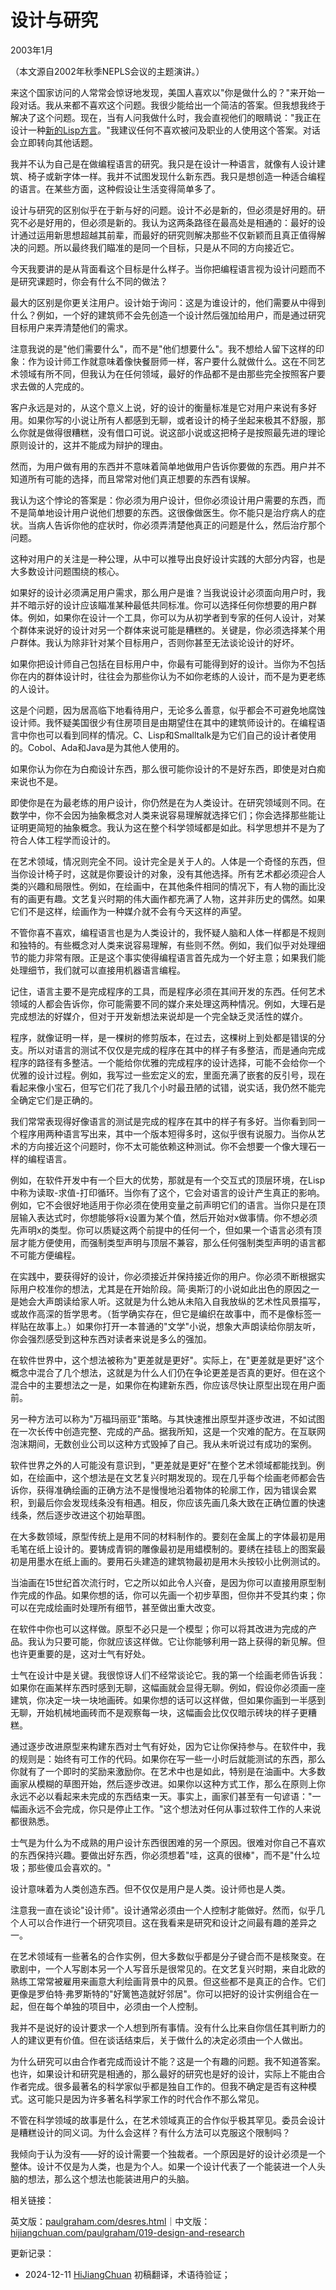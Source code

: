 



# 设计与研究

2003年1月

（本文源自2002年秋季NEPLS会议的主题演讲。）

来这个国家访问的人常常会惊讶地发现，美国人喜欢以"你是做什么的？"来开始一段对话。我从来都不喜欢这个问题。我很少能给出一个简洁的答案。但我想我终于解决了这个问题。现在，当有人问我做什么时，我会直视他们的眼睛说："我正在设计一种[新的Lisp方言](https://hijiangchuan.com/paulgraham/EXTRA009-Arc)。"我建议任何不喜欢被问及职业的人使用这个答案。对话会立即转向其他话题。

我并不认为自己是在做编程语言的研究。我只是在设计一种语言，就像有人设计建筑、椅子或新字体一样。我并不试图发现什么新东西。我只是想创造一种适合编程的语言。在某些方面，这种假设让生活变得简单多了。

设计与研究的区别似乎在于新与好的问题。设计不必是新的，但必须是好用的。研究不必是好用的，但必须是新的。我认为这两条路径在最高处是相通的：最好的设计通过运用新思想超越其前辈，而最好的研究则解决那些不仅新颖而且真正值得解决的问题。所以最终我们瞄准的是同一个目标，只是从不同的方向接近它。

今天我要讲的是从背面看这个目标是什么样子。当你把编程语言视为设计问题而不是研究课题时，你会有什么不同的做法？

最大的区别是你更关注用户。设计始于询问：这是为谁设计的，他们需要从中得到什么？例如，一个好的建筑师不会先创造一个设计然后强加给用户，而是通过研究目标用户来弄清楚他们的需求。

注意我说的是"他们需要什么"，而不是"他们想要什么"。我不想给人留下这样的印象：作为设计师工作就意味着像快餐厨师一样，客户要什么就做什么。这在不同艺术领域有所不同，但我认为在任何领域，最好的作品都不是由那些完全按照客户要求去做的人完成的。

客户永远是对的，从这个意义上说，好的设计的衡量标准是它对用户来说有多好用。如果你写的小说让所有人都感到无聊，或者设计的椅子坐起来极其不舒服，那么你就是做得很糟糕，没有借口可说。说这部小说或这把椅子是按照最先进的理论原则设计的，这并不能成为辩护的理由。

然而，为用户做有用的东西并不意味着简单地做用户告诉你要做的东西。用户并不知道所有可能的选择，而且常常对他们真正想要的东西有误解。

我认为这个悖论的答案是：你必须为用户设计，但你必须设计用户需要的东西，而不是简单地设计用户说他们想要的东西。这很像做医生。你不能只是治疗病人的症状。当病人告诉你他的症状时，你必须弄清楚他真正的问题是什么，然后治疗那个问题。

这种对用户的关注是一种公理，从中可以推导出良好设计实践的大部分内容，也是大多数设计问题围绕的核心。

如果好的设计必须满足用户需求，那么用户是谁？当我说设计必须面向用户时，我并不暗示好的设计应该瞄准某种最低共同标准。你可以选择任何你想要的用户群体。例如，如果你在设计一个工具，你可以为从初学者到专家的任何人设计，对某个群体来说好的设计对另一个群体来说可能是糟糕的。关键是，你必须选择某个用户群体。我认为除非针对某个目标用户，否则你甚至无法谈论设计的好坏。

如果你把设计师自己包括在目标用户中，你最有可能得到好的设计。当你为不包括你在内的群体设计时，往往会为那些你认为不如你老练的人设计，而不是为更老练的人设计。

这是个问题，因为居高临下地看待用户，无论多么善意，似乎都会不可避免地腐蚀设计师。我怀疑美国很少有住房项目是由期望住在其中的建筑师设计的。在编程语言中你也可以看到同样的情况。C、Lisp和Smalltalk是为它们自己的设计者使用的。Cobol、Ada和Java是为其他人使用的。

如果你认为你在为白痴设计东西，那么很可能你设计的不是好东西，即使是对白痴来说也不是。

即使你是在为最老练的用户设计，你仍然是在为人类设计。在研究领域则不同。在数学中，你不会因为抽象概念对人类来说容易理解就选择它们；你会选择那些能让证明更简短的抽象概念。我认为这在整个科学领域都是如此。科学思想并不是为了符合人体工程学而设计的。

在艺术领域，情况则完全不同。设计完全是关于人的。人体是一个奇怪的东西，但当你设计椅子时，这就是你要设计的对象，没有其他选择。所有艺术都必须迎合人类的兴趣和局限性。例如，在绘画中，在其他条件相同的情况下，有人物的画比没有的画更有趣。文艺复兴时期的伟大画作都充满了人物，这并非历史的偶然。如果它们不是这样，绘画作为一种媒介就不会有今天这样的声望。

不管你喜不喜欢，编程语言也是为人类设计的，我怀疑人脑和人体一样都是不规则和独特的。有些概念对人类来说容易理解，有些则不然。例如，我们似乎对处理细节的能力非常有限。正是这个事实使得编程语言首先成为一个好主意；如果我们能处理细节，我们就可以直接用机器语言编程。

记住，语言主要不是完成程序的工具，而是程序必须在其间开发的东西。任何艺术领域的人都会告诉你，你可能需要不同的媒介来处理这两种情况。例如，大理石是完成想法的好媒介，但对于开发新想法来说却是一个完全缺乏灵活性的媒介。

程序，就像证明一样，是一棵树的修剪版本，在过去，这棵树上到处都是错误的分支。所以对语言的测试不仅仅是完成的程序在其中的样子有多整洁，而是通向完成程序的路径有多整洁。一个能给你优雅的完成程序的设计选择，可能不会给你一个优雅的设计过程。例如，我写过一些宏定义的宏，里面充满了嵌套的反引号，现在看起来像小宝石，但写它们花了我几个小时最丑陋的试错，说实话，我仍然不能完全确定它们是正确的。

我们常常表现得好像语言的测试是完成的程序在其中的样子有多好。当你看到同一个程序用两种语言写出来，其中一个版本短得多时，这似乎很有说服力。当你从艺术的方向接近这个问题时，你不太可能依赖这种测试。你不会想要一个像大理石一样的编程语言。

例如，在软件开发中有一个巨大的优势，那就是有一个交互式的顶层环境，在Lisp中称为读取-求值-打印循环。当你有了这个，它会对语言的设计产生真正的影响。例如，它不会很好地适用于你必须在使用变量之前声明它们的语言。当你只是在顶层输入表达式时，你想能够将x设置为某个值，然后开始对x做事情。你不想必须先声明x的类型。你可以质疑这两个前提中的任何一个，但如果一个语言必须有顶层才能方便使用，而强制类型声明与顶层不兼容，那么任何强制类型声明的语言都不可能方便编程。

在实践中，要获得好的设计，你必须接近并保持接近你的用户。你必须不断根据实际用户校准你的想法，尤其是在开始阶段。简·奥斯汀的小说如此出色的原因之一是她会大声朗读给家人听。这就是为什么她从未陷入自我放纵的艺术性风景描写，或故作高深的哲学思考。（哲学确实存在，但它是编织在故事中，而不是像标签一样贴在故事上。）如果你打开一本普通的"文学"小说，想象大声朗读给你朋友听，你会强烈感受到这种东西对读者来说是多么的强加。

在软件世界中，这个想法被称为"更差就是更好"。实际上，在"更差就是更好"这个概念中混合了几个想法，这就是为什么人们仍在争论更差是否真的更好。但在这个混合中的主要想法之一是，如果你在构建新东西，你应该尽快让原型出现在用户面前。

另一种方法可以称为"万福玛丽亚"策略。与其快速推出原型并逐步改进，不如试图在一次长传中创造完整、完成的产品。据我所知，这是一个灾难的配方。在互联网泡沫期间，无数创业公司以这种方式毁掉了自己。我从未听说过有成功的案例。

软件世界之外的人可能没有意识到，"更差就是更好"在整个艺术领域都能找到。例如，在绘画中，这个想法是在文艺复兴时期发现的。现在几乎每个绘画老师都会告诉你，获得准确绘画的正确方法不是慢慢地沿着物体的轮廓工作，因为错误会累积，到最后你会发现线条没有相遇。相反，你应该先画几条大致在正确位置的快速线条，然后逐步改进这个初始草图。

在大多数领域，原型传统上是用不同的材料制作的。要刻在金属上的字体最初是用毛笔在纸上设计的。要铸成青铜的雕像最初是用蜡模制的。要绣在挂毯上的图案最初是用墨水在纸上画的。要用石头建造的建筑物最初是用木头按较小比例测试的。

当油画在15世纪首次流行时，它之所以如此令人兴奋，是因为你可以直接用原型制作完成的作品。如果你想的话，你可以先画一个初步草图，但你并不受其约束；你可以在完成绘画时处理所有细节，甚至做出重大改变。

在软件中你也可以这样做。原型不必只是一个模型；你可以将其改进为完成的产品。我认为只要可能，你就应该这样做。它让你能够利用一路上获得的新见解。但也许更重要的是，这对士气有好处。

士气在设计中是关键。我很惊讶人们不经常谈论它。我的第一个绘画老师告诉我：如果你在画某样东西时感到无聊，这幅画就会显得无聊。例如，假设你必须画一座建筑，你决定一块一块地画砖。如果你想的话可以这样做，但如果你画到一半感到无聊，开始机械地画砖而不是观察每一块，这幅画会比仅仅暗示砖块的样子更糟糕。

通过逐步改进原型来构建东西对士气有好处，因为它让你保持参与。在软件中，我的规则是：始终有可工作的代码。如果你在写一些一小时后就能测试的东西，那么你就有了一个即时的奖励来激励你。在艺术中也是如此，特别是在油画中。大多数画家从模糊的草图开始，然后逐步改进。如果你以这种方式工作，那么在原则上你永远不必以看起来未完成的东西结束一天。事实上，画家们甚至有一句谚语："一幅画永远不会完成，你只是停止工作。"这个想法对任何从事过软件工作的人来说都很熟悉。

士气是为什么为不成熟的用户设计东西很困难的另一个原因。很难对你自己不喜欢的东西保持兴趣。要做出好东西，你必须想着"哇，这真的很棒"，而不是"什么垃圾；那些傻瓜会喜欢的。"

设计意味着为人类创造东西。但不仅仅是用户是人类。设计师也是人类。

注意我一直在谈论"设计师"。设计通常必须由一个人控制才能做好。然而，似乎几个人可以合作进行一个研究项目。这在我看来是研究和设计之间最有趣的差异之一。

在艺术领域有一些著名的合作实例，但大多数似乎都是分子键合而不是核聚变。在歌剧中，一个人写剧本另一个人写音乐是很常见的。在文艺复兴时期，来自北欧的熟练工常常被雇用来画意大利绘画背景中的风景。但这些都不是真正的合作。它们更像是罗伯特·弗罗斯特的"好篱笆造就好邻居"。你可以把好的设计实例组合在一起，但在每个单独的项目中，必须由一个人控制。

我并不是说好的设计要求一个人想到所有事情。没有什么比来自你信任其判断力的人的建议更有价值。但在谈话结束后，关于做什么的决定必须由一个人做出。

为什么研究可以由合作者完成而设计不能？这是一个有趣的问题。我不知道答案。也许，如果设计和研究是相通的，那么最好的研究也是好的设计，实际上不能由合作者完成。很多最著名的科学家似乎都是独自工作的。但我不确定是否有这种模式。这可能只是因为许多著名科学家工作的时代合作不那么常见。

不管在科学领域的故事是什么，在艺术领域真正的合作似乎极其罕见。委员会设计是糟糕设计的同义词。为什么会这样？有什么方法可以克服这个限制吗？

我倾向于认为没有——好的设计需要一个独裁者。一个原因是好的设计必须是一个整体。设计不仅是为人类，也是为个人。如果一个设计代表了一个能装进一个人头脑的想法，那么这个想法也能装进用户的头脑。

相关链接：

英文版：[paulgraham.com/desres.html](https://paulgraham.com/desres.html)｜中文版：[hijiangchuan.com/paulgraham/019-design-and-research](https://hijiangchuan.com/paulgraham/019-design-and-research)

更新记录：
- 2024-12-11 [HiJiangChuan](https://hijiangchuan.com) 初稿翻译，术语待验证；
